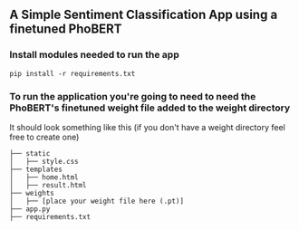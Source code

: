 ## A Simple Sentiment Classification App using a finetuned PhoBERT

### Install modules needed to run the app
    pip install -r requirements.txt

### To run the application you're going to need to need the PhoBERT's finetuned weight file added to the weight directory
It should look something like this (if you don't have a weight directory feel free to create one)

    ├── static                    
    │   ├── style.css
    ├── templates                    
    │   ├── home.html
    │   ├── result.html
    ├── weights                    
    │   ├── [place your weight file here (.pt)]
    ├── app.py                    
    ├── requirements.txt 